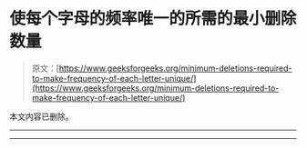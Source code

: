 # 使每个字母的频率唯一的所需的最小删除数量

> 原文：[https://www.geeksforgeeks.org/minimum-deletions-required-to-make-frequency-of-each-letter-unique/](https://www.geeksforgeeks.org/minimum-deletions-required-to-make-frequency-of-each-letter-unique/)

本文内容已删除。



* * *

* * *



